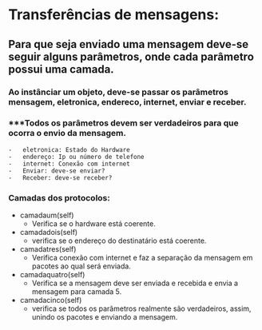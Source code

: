 # Transferências de mensagens:
## Para que seja enviado uma mensagem deve-se seguir alguns parâmetros, onde cada parâmetro possui uma camada.
### Ao instânciar um objeto, deve-se passar os parâmetros mensagem, eletronica, endereco, internet, enviar e receber. 
###     ***Todos os parâmetros devem ser verdadeiros para que ocorra o envio da mensagem.

    -   eletronica: Estado do Hardware 
    -   endereço: Ip ou número de telefone 
    -   internet: Conexão com internet 
    -   Enviar: deve-se enviar? 
    -   Receber: deve-se receber?

### Camadas dos protocolos:
- camadaum(self)
    -    Verifica se o hardware está coerente.
- camadadois(self)
    -   verifica se o endereço do destinatário está coerente.
- camadatres(self)
    -   Verifica conexão com internet e faz a separação da mensagem em pacotes ao qual será enviada.
-   camadaquatro(self)
    -   Verifica se a mensagem deve ser enviada e recebida e envia a mensagem para camada 5.
-   camadacinco(self)
    -   verifica se todos os parâmetros realmente são verdadeiros, assim, unindo os pacotes e enviando a mensagem.
    
